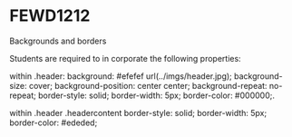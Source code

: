 # FEWD1212
Backgrounds and borders 

Students are required to in corporate the following properties:

within .header:
background: #efefef url(../imgs/header.jpg);
background-size: cover;
background-position: center center;
background-repeat: no-repeat;
border-style: solid;
border-width: 5px;
border-color: #000000;.

within .header .headercontent
border-style: solid;
border-width: 5px;
border-color: #ededed;
